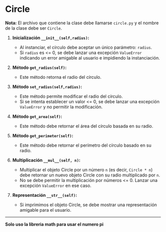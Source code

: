# Circle

**Nota:** El archivo que contiene la clase debe llamarse `circle.py` y el nombre de la clase debe ser `Circle`.
   
1. **Inicialización `__init__(self,radius)`:** 
    - Al instanciar, el círculo debe aceptar un único parámetro: `radius`.
    - Si `radius` es <= 0, se debe lanzar una excepción `ValueError` indicando un error amigable al usuario e impidiendo la instanciación.
  
2. **Método `get_radius(self)`:** 
    - Este método retorna el radio del círculo.

3. **Método `set_radius(self,radius)`:** 
    - Este método permite modificar el radio del círculo.
    - Si se intenta establecer un valor <= 0, se debe lanzar una excepción `ValueError` y no permitir la modificación.
  
4. **Método `get_area(self)`:** 
    - Este método debe retornar el área del círculo basada en su radio.

5. **Método `get_perimeter(self)`:** 
    - Este método debe retornar el perímetro del círculo basado en su radio.

6. **Multiplicación `__mul__(self, n)`:** 
    - Multiplicar el objeto Circle por un número `n` (es decir, `Circle * n`) debe retornar un nuevo objeto Circle con su radio multiplicado por `n`.
    - No se debe permitir la multiplicación por números <= 0. Lanzar una excepción `ValueError` en ese caso.

7. **Representación `__str__(self)`:** 
    - Si imprimimos el objeto Circle, se debe mostrar una representación amigable para el usuario.

---------

**Solo uso la libreria math para usar el numero pi**
